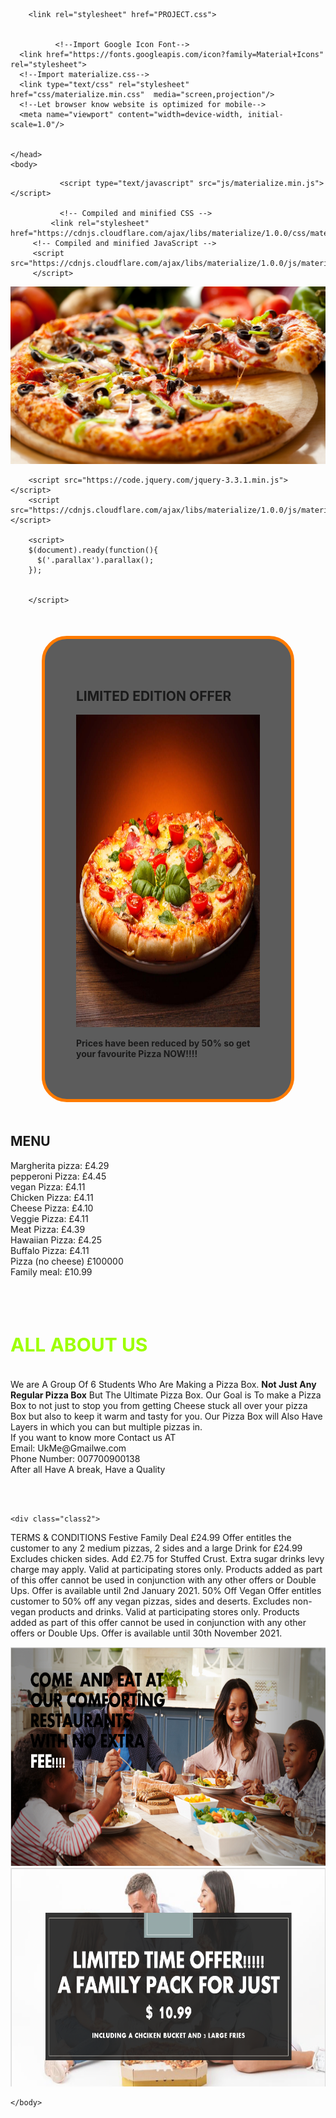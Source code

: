 <html>
    <head>
        <title>UK ME</title>
        <style>

    body{ 
        background-color: #060c21;
        font-family: 'Gill Sans', 'Gill Sans MT', Calibri, 'Trebuchet MS', sans-serif;
        color: #fff;
        
    }
    
    h1{
    text-align: left;
    font-size: 30px;
    font-weight: 900;
    font-family:'Lucida Sans', 'Lucida Sans Regular', 'Lucida Grande', 'Lucida Sans Unicode', Geneva, Verdana, sans-serif;
    color: rgb(157, 255, 0);
}

    .class1{
    border: 5px double royalblue;
    background-color: rgb(64, 238, 11);
    padding: 50px;
    margin: 50px;
    border-radius: 50px;
    }

    .class2{
    border: 5px double rgb(209, 225, 65);
    background-image: url(polygon-1920x1080-4k-hd-wallpaper-android-wallpaper-triangle-3519.jpg);
    padding: 50px;
    margin: 50px;
    border-radius: 50px;
    }

    .class7{
    border: 5px solid rgb(255, 123, 0);
    background-color: rgba(0, 0, 0, 0.637);
    padding: 50px;
    margin: 50px;
    border-radius: 40px;
}

.house1{
  float: right;
}
            
.house3{
float: center; 
}
            
.house2{
  float: left;
}

.box{
background-color: #060c21;
font-family: 'Gill Sans', 'Gill Sans MT', Calibri, 'Trebuchet MS', sans-serif;
margin:0;
padding:0;
position: relative;
width: 1000px;
height: 350px; 
display: flex;
justify-content: center;
align-items: center;
background: #060c21;

}

.box::before{

  content:'';
  position: absolute;
  top: -2px;
  left: -2px;
  right: -2px;
  bottom: -2px;
  background: #fff;
  z-index: -1;
  
}

.box::after{

content:'';
position: absolute;
top: -2px;
left: -2px;
right: -2px;
bottom: -2px;
background: #fff;
z-index: -2;
filter: blur(40px);


}
.box::before,
.box::after
{
    background: linear-gradient(235deg,#89ff00,#060c21,#00bcd4);
}

.content{
  padding: 20px;  
  box-sizing: border-box;
  color:#fff ;
}
      </style>

        <link rel="stylesheet" href="PROJECT.css">
       

              <!--Import Google Icon Font-->
      <link href="https://fonts.googleapis.com/icon?family=Material+Icons" rel="stylesheet">
      <!--Import materialize.css-->
      <link type="text/css" rel="stylesheet" href="css/materialize.min.css"  media="screen,projection"/>
      <!--Let browser know website is optimized for mobile-->
      <meta name="viewport" content="width=device-width, initial-scale=1.0"/>

    
    </head>
    <body>
 <!--JavaScript at end of body for optimized loading-->
               <script type="text/javascript" src="js/materialize.min.js"></script>

               <!-- Compiled and minified CSS -->
             <link rel="stylesheet" href="https://cdnjs.cloudflare.com/ajax/libs/materialize/1.0.0/css/materialize.min.css">
         <!-- Compiled and minified JavaScript -->
         <script src="https://cdnjs.cloudflare.com/ajax/libs/materialize/1.0.0/js/materialize.min.js">
         </script>


<div class="parallax-container">
    <div class="parallax">
      <img src="5vltlvdi2dqy.jpg" class="responsive-img">
    </div>
  </div>
  
        <script src="https://code.jquery.com/jquery-3.3.1.min.js"></script>
        <script src="https://cdnjs.cloudflare.com/ajax/libs/materialize/1.0.0/js/materialize.min.js"></script>
        
        <script>        
        $(document).ready(function(){
          $('.parallax').parallax();
        });
        
        
        </script>

<div class="class7">
    <h2>LIMITED EDITION OFFER</h2>
    <img width="1170" height="500" src="Food-Pizza-Basil-Tomato.jpg">
    <p><b>Prices have been reduced by 50% so get your favourite Pizza NOW!!!!</b></p>
</div>

<div class="class1">
    <h2> MENU</h2>
<p>
    Margherita pizza: £4.29<br>
    pepperoni Pizza: £4.45<br>
    vegan Pizza: £4.11<br>
    Chicken Pizza: £4.11<br>
    Cheese Pizza: £4.10<br>
    Veggie Pizza: £4.11<br>
    Meat Pizza: £4.39<br>
    Hawaiian Pizza: £4.25<br>
    Buffalo Pizza: £4.11<br>
    Pizza (no cheese) £100000<br>
    Family meal: £10.99<br>
    


</p>
</div>
<br>
<br> 



<div class="box" >

<div class="content">
<p>
  <h1><b>ALL ABOUT US</b></h1>
  <br>
  We are A Group Of 6 Students Who Are Making a Pizza Box. <b>Not Just Any Regular Pizza Box</b> But The Ultimate Pizza Box.
  Our Goal is To make a Pizza Box to not just to stop you from getting Cheese stuck all over your pizza  Box but also to keep it warm 
  and tasty for you. Our Pizza Box will Also Have Layers in which you can but multiple pizzas in.
  <br>
  If you want to know more Contact us AT <br>
  Email: UkMe@Gmailwe.com
  <br>
Phone Number: 007700900138
<br>
After all Have A break, Have a Quality
</p>
</div>

</div>

<br>
<br>

    <div class="class2">

  <p>TERMS & CONDITIONS Festive Family Deal £24.99 Offer entitles the customer to any 2 medium pizzas, 2 sides and a 
    large Drink for £24.99 Excludes chicken sides. Add £2.75 for Stuffed Crust. Extra sugar drinks levy charge may apply. 
    Valid at participating stores only. Products added as part of this offer cannot be used in conjunction with any other offers or Double Ups. 
    Offer is available until 2nd January 2021. 50% Off Vegan Offer entitles customer to 50% off any vegan pizzas, sides and deserts. Excludes
     non-vegan products and drinks. Valid at participating stores only. Products added as part of this offer cannot be used in conjunction with 
     any other offers or Double Ups. Offer is available until 30th November 2021.</p>

</div>



<div class="house2">
<img width="650" height="350" src="HERE.PNG">
    </div>
<div class="house1">
<img width="650" height="350" src="HEY.PNG">
</div>
    
    </body>
</html>
